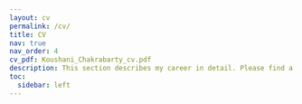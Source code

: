 ```yaml
---
layout: cv
permalink: /cv/
title: CV
nav: true
nav_order: 4
cv_pdf: Koushani_Chakrabarty_cv.pdf
description: This section describes my career in detail. Please find a copy of my CV from the link above
toc:
  sidebar: left
---
```


